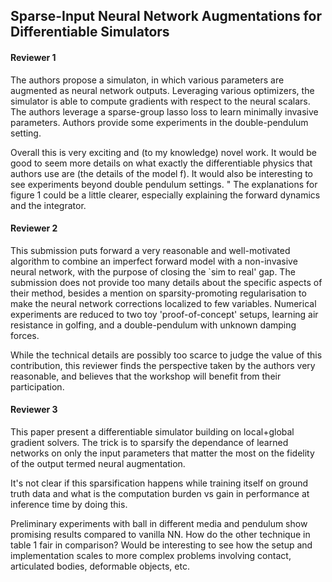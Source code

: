 ## Sparse-Input Neural Network Augmentations for Differentiable Simulators

#### Reviewer 1
The authors propose a simulaton, in which various parameters are augmented as neural network outputs. Leveraging various optimizers, the simulator is able to compute gradients with respect to the neural scalars. The authors leverage a sparse-group lasso loss to learn minimally invasive parameters. Authors provide some experiments in the double-pendulum setting.

Overall this is very exciting and (to my knowledge) novel work. It would be good to seem more details on what exactly the differentiable physics that authors use are (the details of the model f). It would also be interesting to see experiments beyond double pendulum settings. "	The explanations for figure 1 could be a little clearer, especially explaining the forward dynamics and the integrator. 

#### Reviewer 2
This submission puts forward a very reasonable and well-motivated algorithm to combine an imperfect forward model with a non-invasive neural network, with the purpose of closing the `sim to real' gap. 
The submission does not provide too many details about the specific aspects of their method, besides a mention on sparsity-promoting regularisation to make the neural network corrections localized to few variables. Numerical experiments are reduced to two toy 'proof-of-concept' setups, learning air resistance in golfing, and a double-pendulum with unknown damping forces. 

While the technical details are possibly too scarce to judge the value of this contribution, this reviewer finds the perspective taken by the authors very reasonable, and believes that the workshop will benefit from their participation. 

#### Reviewer 3
This paper present a differentiable simulator building on local+global gradient solvers. The trick is to sparsify the dependance of learned networks on only the input parameters that matter the most on the fidelity of the output termed neural augmentation.

It's not clear if this sparsification happens while training itself on ground truth data and what is the computation burden vs gain in performance at inference time by doing this.

Preliminary experiments with ball in different media and pendulum show promising results compared to vanilla NN. How do the other technique in table 1 fair in comparison? Would be interesting to see how the setup and implementation scales to more complex problems involving contact, articulated bodies, deformable objects, etc.
